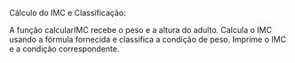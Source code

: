 Cálculo do IMC e Classificação:

A função calcularIMC recebe o peso e a altura do adulto.
Calcula o IMC usando a fórmula fornecida e classifica a condição de peso.
Imprime o IMC e a condição correspondente.
